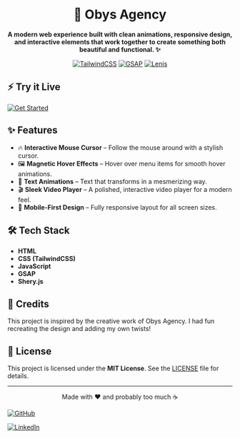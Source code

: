<div align="center">

# 🚀 Obys Agency

<strong>A modern web experience built with clean animations, responsive design, and interactive elements that work together to create something both beautiful and functional. ✨</strong>

[![TailwindCSS](https://img.shields.io/badge/tailwindcss-0057B4.svg?style=for-the-badge&logo=tailwind-css&logoColor=white)](https://tailwindcss.com/)
[![GSAP](https://img.shields.io/badge/gsap-88CE02.svg?style=for-the-badge&logo=greensock&logoColor=white)](https://greensock.com/gsap/)
[![Lenis](https://img.shields.io/badge/lenis-000000.svg?style=for-the-badge&logo=scroll&logoColor=white)](https://github.com/studio-freight/lenis)
</div>


## ⚡ Try it Live

[![Get Started](https://img.shields.io/badge/Launch_Now-FFA63D?style=for-the-badge&logoColor=fff&labelColor=4332d1)](https://aaryaxz.github.io/Obys-Agency/)


## ✨ **Features**

- 🔥 **Interactive Mouse Cursor** – Follow the mouse around with a stylish cursor.
- 🖼️ **Magnetic Hover Effects** – Hover over menu items for smooth hover animations.
- 🔮 **Text Animations** – Text that transforms in a mesmerizing way.
- 🎬 **Sleek Video Player** – A polished, interactive video player for a modern feel.
- 📱 **Mobile-First Design** – Fully responsive layout for all screen sizes.

## 🛠️ **Tech Stack**

- **HTML**
- **CSS (TailwindCSS)**
- **JavaScript**
- **GSAP**
- **Shery.js**

## 🌟 **Credits**

This project is inspired by the creative work of Obys Agency. I had fun recreating the design and adding my own twists!

## 📝 **License**

This project is licensed under the **MIT License**. See the [LICENSE](LICENSE) file for details.

---

<p align="center">Made with ❤️ and probably too much ☕</p>

<p align="center">

[![GitHub](https://img.shields.io/badge/github-%23121011.svg?style=for-the-badge&logo=github&logoColor=white)](https://github.com/aaryaxz)

[![LinkedIn](https://img.shields.io/badge/linkedin-%230A66C2.svg?style=for-the-badge&logo=linkedin&logoColor=white&labelColor=0A66C2&color=0D76E3)](https://www.linkedin.com/in/aaradhya-singh-747595322/)

</p>
